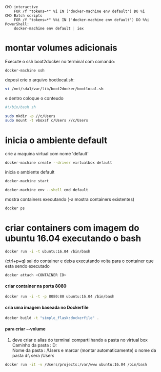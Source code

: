 
    CMD interactive
        FOR /f "tokens=*" %i IN ('docker-machine env default') DO %i
    CMD Batch scripts
        FOR /f "tokens=*" %%i IN ('docker-machine env default') DO %%i
    PowerShell:
        docker-machine env default | iex
    

# montar volumes adicionais

Execute o ssh boot2docker no terminal com comando:

```bash
docker-machine ssh
```

deposi crie o arquivo bootlocal.sh:

```bash
vi /mnt/sda1/var/lib/boot2docker/bootlocal.sh
```

e dentro coloque o conteudo

```sh
#!/bin/bash sh

sudo mkdir -p //c/Users
sudo mount -t vboxsf c/Users //c/Users
```

# inicia o ambiente default
crie a maquina virtual com nome 'default'
```bash
docker-machine create --driver virtualbox default
```

inicia o ambiente default
```bash
docker-machine start

docker-machine env --shell cmd default
```

mostra containers executando (-a mostra containers existentes)
```bash
docker ps
```

# criar containers com imagem do ubuntu 16.04 executando o bash
```bash
docker run -i -t ubuntu:16.04 /bin/bash
```
 (ctrl+p+q) sai do container e deixa executando
 volta para o container que esta sendo executado
 ```bash
docker attach <CONTAINER ID>
```

#### criar container na porta 8080
```bash
docker run -i -t -p 8080:80 ubuntu:16.04 /bin/bash
```
 
#### cria uma imagem baseada no Dockerfile
```bash
docker build -t "simple_flask:dockerfile" .
```
#### para criar --volume
1) deve criar o alias do terminal compartilhando a pasta no virtual box Caminho da pasta : D:\
Nome da pasta : /Users e marcar (montar automaticamente) o nome da pasta d:\ sera /Users
```bash
docker run -it -v /Users/projects:/var/www ubuntu:16.04 /bin/bash
```
